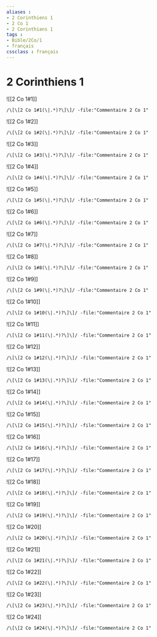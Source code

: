 ```yaml
---
aliases : 
- 2 Corinthiens 1
- 2 Co 1
- 2 Corinthians 1
tags : 
- Bible/2Co/1
- français
cssclass : français
---
```


# 2 Corinthiens 1

![[2 Co 1#1]]

```query
/\[\[2 Co 1#1(\|.*)?\]\]/ -file:"Commentaire 2 Co 1"
```

![[2 Co 1#2]]

```query
/\[\[2 Co 1#2(\|.*)?\]\]/ -file:"Commentaire 2 Co 1"
```

![[2 Co 1#3]]

```query
/\[\[2 Co 1#3(\|.*)?\]\]/ -file:"Commentaire 2 Co 1"
```

![[2 Co 1#4]]

```query
/\[\[2 Co 1#4(\|.*)?\]\]/ -file:"Commentaire 2 Co 1"
```

![[2 Co 1#5]]

```query
/\[\[2 Co 1#5(\|.*)?\]\]/ -file:"Commentaire 2 Co 1"
```

![[2 Co 1#6]]

```query
/\[\[2 Co 1#6(\|.*)?\]\]/ -file:"Commentaire 2 Co 1"
```

![[2 Co 1#7]]

```query
/\[\[2 Co 1#7(\|.*)?\]\]/ -file:"Commentaire 2 Co 1"
```

![[2 Co 1#8]]

```query
/\[\[2 Co 1#8(\|.*)?\]\]/ -file:"Commentaire 2 Co 1"
```

![[2 Co 1#9]]

```query
/\[\[2 Co 1#9(\|.*)?\]\]/ -file:"Commentaire 2 Co 1"
```

![[2 Co 1#10]]

```query
/\[\[2 Co 1#10(\|.*)?\]\]/ -file:"Commentaire 2 Co 1"
```

![[2 Co 1#11]]

```query
/\[\[2 Co 1#11(\|.*)?\]\]/ -file:"Commentaire 2 Co 1"
```

![[2 Co 1#12]]

```query
/\[\[2 Co 1#12(\|.*)?\]\]/ -file:"Commentaire 2 Co 1"
```

![[2 Co 1#13]]

```query
/\[\[2 Co 1#13(\|.*)?\]\]/ -file:"Commentaire 2 Co 1"
```

![[2 Co 1#14]]

```query
/\[\[2 Co 1#14(\|.*)?\]\]/ -file:"Commentaire 2 Co 1"
```

![[2 Co 1#15]]

```query
/\[\[2 Co 1#15(\|.*)?\]\]/ -file:"Commentaire 2 Co 1"
```

![[2 Co 1#16]]

```query
/\[\[2 Co 1#16(\|.*)?\]\]/ -file:"Commentaire 2 Co 1"
```

![[2 Co 1#17]]

```query
/\[\[2 Co 1#17(\|.*)?\]\]/ -file:"Commentaire 2 Co 1"
```

![[2 Co 1#18]]

```query
/\[\[2 Co 1#18(\|.*)?\]\]/ -file:"Commentaire 2 Co 1"
```

![[2 Co 1#19]]

```query
/\[\[2 Co 1#19(\|.*)?\]\]/ -file:"Commentaire 2 Co 1"
```

![[2 Co 1#20]]

```query
/\[\[2 Co 1#20(\|.*)?\]\]/ -file:"Commentaire 2 Co 1"
```

![[2 Co 1#21]]

```query
/\[\[2 Co 1#21(\|.*)?\]\]/ -file:"Commentaire 2 Co 1"
```

![[2 Co 1#22]]

```query
/\[\[2 Co 1#22(\|.*)?\]\]/ -file:"Commentaire 2 Co 1"
```

![[2 Co 1#23]]

```query
/\[\[2 Co 1#23(\|.*)?\]\]/ -file:"Commentaire 2 Co 1"
```

![[2 Co 1#24]]

```query
/\[\[2 Co 1#24(\|.*)?\]\]/ -file:"Commentaire 2 Co 1"
```

